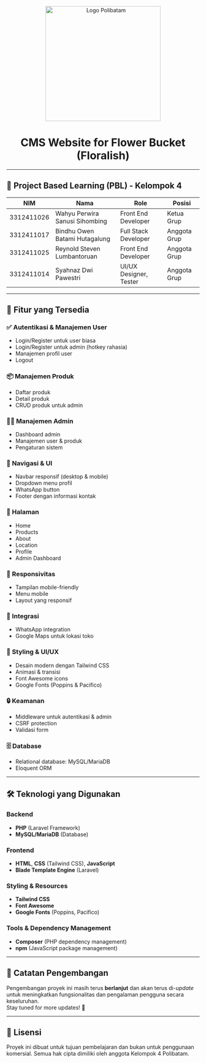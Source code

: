 <p align="center">
  <img src="https://www.polibatam.ac.id/wp-content/uploads/2022/01/poltek-2048x1821.png" alt="Logo Polibatam" width="300"/>
</p>

<h1 align="center">CMS Website for Flower Bucket (Floralish)</h1>

---

## 📘 Project Based Learning (PBL) - Kelompok 4

| NIM         | Nama                               | Role                    | Posisi        |
|-------------|------------------------------------|-------------------------|----------------|
| 3312411026  | Wahyu Perwira Sanusi Sihombing     | Front End Developer     | Ketua Grup     |
| 3312411017  | Bindhu Owen Batami Hutagalung      | Full Stack Developer    | Anggota Grup   |
| 3312411025  | Reynold Steven Lumbantoruan         | Front End Developer     | Anggota Grup   |
| 3312411014  | Syahnaz Dwi Pawestri               | UI/UX Designer, Tester  | Anggota Grup   |

---

## 🔧 Fitur yang Tersedia

### ✅ Autentikasi & Manajemen User
- Login/Register untuk user biasa
- Login/Register untuk admin (hotkey rahasia)
- Manajemen profil user
- Logout

### 📦 Manajemen Produk
- Daftar produk
- Detail produk
- CRUD produk untuk admin

### 🧑‍💼 Manajemen Admin
- Dashboard admin
- Manajemen user & produk
- Pengaturan sistem

### 🧭 Navigasi & UI
- Navbar responsif (desktop & mobile)
- Dropdown menu profil
- WhatsApp button
- Footer dengan informasi kontak

### 📄 Halaman
- Home
- Products
- About
- Location
- Profile
- Admin Dashboard

### 📱 Responsivitas
- Tampilan mobile-friendly
- Menu mobile
- Layout yang responsif

### 🔗 Integrasi
- WhatsApp integration
- Google Maps untuk lokasi toko

### 🎨 Styling & UI/UX
- Desain modern dengan Tailwind CSS
- Animasi & transisi
- Font Awesome icons
- Google Fonts (Poppins & Pacifico)

### 🔒 Keamanan
- Middleware untuk autentikasi & admin
- CSRF protection
- Validasi form

### 🗄️ Database
- Relational database: MySQL/MariaDB
- Eloquent ORM

---

## 🛠️ Teknologi yang Digunakan

### Backend
- **PHP** (Laravel Framework)
- **MySQL/MariaDB** (Database)

### Frontend
- **HTML**, **CSS** (Tailwind CSS), **JavaScript**
- **Blade Template Engine** (Laravel)

### Styling & Resources
- **Tailwind CSS**
- **Font Awesome**
- **Google Fonts** (Poppins, Pacifico)

### Tools & Dependency Management
- **Composer** (PHP dependency management)
- **npm** (JavaScript package management)

---

## 🚀 Catatan Pengembangan

Pengembangan proyek ini masih terus **berlanjut** dan akan terus di-*update* untuk meningkatkan fungsionalitas dan pengalaman pengguna secara keseluruhan.  
Stay tuned for more updates! 🌸

---

## 📌 Lisensi

Proyek ini dibuat untuk tujuan pembelajaran dan bukan untuk penggunaan komersial. Semua hak cipta dimiliki oleh anggota Kelompok 4 Polibatam.

